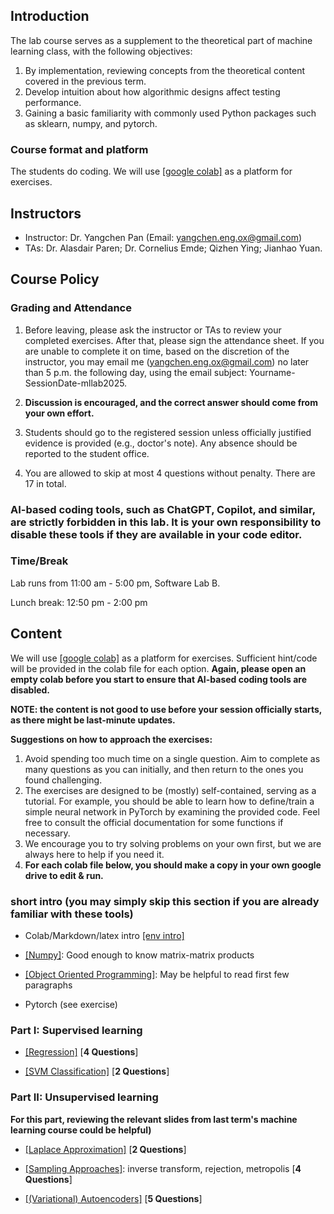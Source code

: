 

## Introduction

The lab course serves as a supplement to the theoretical part of machine learning class, with the following objectives:

1. By implementation, reviewing concepts from the theoretical content covered in the previous term.
2. Develop intuition about how algorithmic designs affect testing performance.
3. Gaining a basic familiarity with commonly used Python packages such as sklearn, numpy, and pytorch.

### Course format and platform

The students do coding. We will use [[google colab]](https://colab.research.google.com/) as a platform for exercises.  
                
## Instructors

- Instructor: Dr. Yangchen Pan (Email: yangchen.eng.ox@gmail.com)
- TAs: Dr. Alasdair Paren; Dr. Cornelius Emde; Qizhen Ying; Jianhao Yuan. 

## Course Policy

### Grading and Attendance

1. Before leaving, please ask the instructor or TAs to review your completed exercises. After that, please sign the attendance sheet. If you are unable to complete it on time, based on the discretion of the instructor, you may email me (yangchen.eng.ox@gmail.com) no later than 5 p.m. the following day, using the email subject: Yourname-SessionDate-mllab2025.

2. **Discussion is encouraged, and the correct answer should come from your own effort.**

3. Students should go to the registered session unless officially justified evidence is provided (e.g., doctor's note). Any absence should be reported to the student office.

4. You are allowed to skip at most 4 questions without penalty. There are 17 in total.  

### AI-based coding tools, such as ChatGPT, Copilot, and similar, are strictly forbidden in this lab. It is your own responsibility to disable these tools if they are available in your code editor.

### Time/Break

Lab runs from 11:00 am - 5:00 pm, Software Lab B.

Lunch break: 12:50 pm - 2:00 pm

## Content

We will use [[google colab]](https://colab.research.google.com/) as a platform for exercises. Sufficient hint/code will be provided in the colab file for each option. **Again, please open an empty colab before you start to ensure that AI-based coding tools are disabled.**

**NOTE: the content is not good to use before your session officially starts, as there might be last-minute updates.**

**Suggestions on how to approach the exercises:** 

1. Avoid spending too much time on a single question. Aim to complete as many questions as you can initially, and then return to the ones you found challenging.
2. The exercises are designed to be (mostly) self-contained, serving as a tutorial. For example, you should be able to learn how to define/train a simple neural network in PyTorch by examining the provided code. Feel free to consult the official documentation for some functions if necessary.
3. We encourage you to try solving problems on your own first, but we are always here to help if you need it. 
4. **For each colab file below, you should make a copy in your own google drive to edit & run.**

### short intro (you may simply skip this section if you are already familiar with these tools)

- Colab/Markdown/latex intro [[env intro]](https://colab.research.google.com/drive/1DHVIdXVouXhQmnusmR-JLGBqT2_TsxCF?usp=sharing)

- [[Numpy]](https://colab.research.google.com/drive/1N_LQdkRL-PrQqtrUtKOXDDRxKW7Whioh?usp=sharing): Good enough to know matrix-matrix products

- [[Object Oriented Programming]](https://colab.research.google.com/drive/1rWW_xM-Yv9tIyNGRF5QtWpjaCz0KajLu?usp=sharing): May be helpful to read first few paragraphs

- Pytorch (see exercise)

### Part I: Supervised learning

- [[Regression]](https://colab.research.google.com/drive/1ZdImDbejqFlphpuEfo-DDWUYtumuEXZt?usp=sharing) [**4 Questions**]

- [[SVM Classification]](https://colab.research.google.com/drive/1KoBV0mC0MZ8gvHeH5OsBaUZF9jtYbVWd?usp=sharing) [**2 Questions**]

### Part II: Unsupervised learning 

**For this part, reviewing the relevant slides from last term's machine learning course could be helpful)**

- [[Laplace Approximation]](https://colab.research.google.com/drive/1vd-B0jSvckiCQBtG_f7O9mQ7kcghM_sA?usp=sharing)  [**2 Questions**]

- [[Sampling Approaches]](https://colab.research.google.com/drive/1LhYEb2MFJtu5qs9BtselyCgkVaRYo1Nm?usp=sharing): inverse transform, rejection, metropolis [**4 Questions**]

- [[(Variational) Autoencoders]](https://colab.research.google.com/drive/1trrFLB4HGk8Q4q14SnfJAk63fkAJDRiI?usp=sharing) [**5 Questions**]
